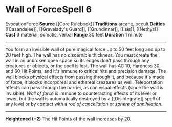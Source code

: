 ﻿---
actions: '[three-actions]'
area: null
bloodline: null
component:
- Material
- Somatic
- Verbal
cost: null
deity:
- '[[DATABASE/deity/Casandalee|Casandalee]]'
- '[[DATABASE/deity/Gravelady''s Guard|Gravelady''s Guard]]'
- '[[DATABASE/deity/Grundinnar|Grundinnar]]'
- '[[DATABASE/deity/Grundinnar|Grundinnar]]'
- '[[DATABASE/deity/Isis|Isis]]'
- '[[DATABASE/deity/Nethys|Nethys]]'
domain: null
duration: 1 minute
element: null
heighten: '+2'
heighten_level: 6, 8, 10
id: '363'
lesson: null
level: '6'
mystery: null
name: Wall of Force
patron_theme: null
range: 30 feet
rarity: Common
requirement: null
saving_throw: null
school: Evocation
source: '[[DATABASE/source/Core Rulebook|Core Rulebook]]'
target: null
tradition:
- Arcane
- Occult
trait:
- '[[DATABASE/trait/Evocation|Evocation]]'
- '[[DATABASE/trait/Force|Force]]'
trigger: null
type: Spell

---
# Wall of Force<span class="item-type">Spell 6</span>

<span class="item-trait">Evocation</span><span class="item-trait">Force</span>
**Source** [[Core Rulebook]] 
**Traditions** arcane, occult
**Deities** [[Casandalee]], [[Gravelady's Guard]], [[Grundinnar]], [[Isis]], [[Nethys]]
**Cast** <span class="action-icon">3</span> material, somatic, verbal
**Range** 30 feet
**Duration** 1 minute

---
You form an invisible wall of pure magical force up to 50 feet long and up to 20 feet high. The wall has no discernible thickness. You must create the wall in an unbroken open space so its edges don't pass through any creatures or objects, or the spell is lost. The wall has AC 10, Hardness 30, and 60 Hit Points, and it's immune to critical hits and precision damage. The wall blocks physical effects from passing through it, and because it's made of force, it blocks incorporeal and ethereal creatures as well. Teleportation effects can pass through the barrier, as can visual effects (since the wall is invisible).
 _Wall of force_ is immune to counteracting effects of its level or lower, but the wall is automatically destroyed by a [[Disintegrate]] spell of any level or by contact with a _rod of cancellation_ or _sphere of annihilation_.

---
**Heightened (+2)** The Hit Points of the wall increases by 20.